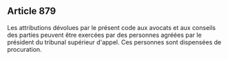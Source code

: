 Article 879
----
Les attributions dévolues par le présent code aux avocats et aux conseils des
parties peuvent être exercées par des personnes agréées par le président du
tribunal supérieur d'appel. Ces personnes sont dispensées de procuration.
